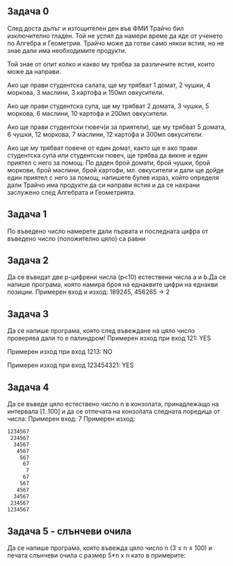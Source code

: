 Задача 0
--------

След доста дълъг и изтощителен ден във ФМИ Трайчо бил изключително гладен. Той не успял да намери време да яде от ученето по Алгебра и Геометрия. Трайчо може да готви само някои ястия, но не знае дали има необходимите продукти.

Той знае от опит колко и какво му трябва за различните ястия, които може да направи.

Ако ще прави студентска салата, ще му трябват 1 домат, 2 чушки, 4 моркова, 3 маслини, 3 картофа и 150мл овкусители.

Ако ще прави студентска супа, ще му трябват 2 домата, 3 чушки, 5 моркова, 6 маслини, 10 картофа и 200мл овкусители.

Ако ще прави студентски гювеч(и за приятели), ще му трябват 5 домата, 6 чушки, 12 моркова, 7 маслини, 12 картофа и 300мл овкусители.

Ако ще му трябват повече от един домат, както ще е ако прави студентска супа или студентски гювеч, ще трябва да викне и един приятел с него за помощ. По даден брой домати, брой чушки, брой моркови, брой маслини, брой картофи, мл. овкусители и дали ще дойде един приятел с него за помощ, напишете булев израз, който определя дали Трайчо има продукти да си направи ястия и да се нахрани заслужено след Алгебрата и Геометрията.

Задача 1
----------

По въведено число намерете дали първaтa и последнaтa цифра от въведено число (положително цяло) са равни

Задача 2
----------

Да се въведат две p-цифрени числа (p<10) естествени числа a и b.Да се напише
програма, която намира броя на еднаквите цифри на еднакви позиции.
Примерен вход и изход: 189245, 456265 -> 2

Задача 3
--------

Да се напише програма, която след въвеждане на цяло число проверява дали то е палиндром!
Примерен изход при вход 121: YES

Примерен изход при вход 1213: NO

Примерен изход при вход 123454321: YES

Задача 4
--------

Да се въведе цяло естествено число n в конзолата, принадлежащо на интервала
[1..100] и да се отпечата на конзолата следната поредица от числа:
Примерен вход: 7
Примерен изход: 

```txt
1234567
 234567
  34567
   4567
    567
     67
      7
     67
    567
   4567
  34567
 234567
1234567
```

Задача 5 - слънчеви очила
---------
Да се напише програма, която въвежда цяло число n (3 ≤ n ≤ 100) и печата слънчеви очила с размер 5*n x n като в примерите:
